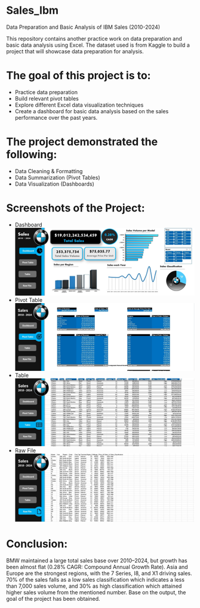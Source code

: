 # Sales_Ibm
Data Preparation and Basic Analysis of IBM Sales (2010-2024)

This repository contains another practice work on data preparation and basic data analysis using Excel. The dataset used is from Kaggle to build a project that will showcase data preparation for analysis.

# The goal of this project is to:  
- Practice data preparation
- Build relevant pivot tables
- Explore different Excel data visualization techniques
- Create a dashboard for basic data analysis based on the sales performance over the past years.

# The project demonstrated the following:
- Data Cleaning & Formatting
- Data Summarization (Pivot Tables)
- Data Visualization (Dashboards)

# Screenshots of the Project:
- Dashboard
![image alt](https://github.com/aaliyeah/sales_ibm/blob/85eb2b6b22b3b26346670b3bc4dc9286d81f6db1/Dashboard.jpg)
- Pivot Table
![image alt](https://github.com/aaliyeah/sales_ibm/blob/516bc8694f011ca8aaa81f31501a0bdcd590cab1/Pivot%20Table.jpg)
- Table
![image alt](https://github.com/aaliyeah/sales_ibm/blob/516bc8694f011ca8aaa81f31501a0bdcd590cab1/Table.jpg)
- Raw File
![image alt](https://github.com/aaliyeah/sales_ibm/blob/516bc8694f011ca8aaa81f31501a0bdcd590cab1/Raw%20File.jpg)

# Conclusion:
BMW maintained a large total sales base over 2010–2024, but growth has been almost flat (0.28% CAGR: Compound Annual Growth Rate). Asia and Europe are the strongest regions, with the 7 Series, I8, and X1 driving sales. 70% of the sales falls as a low sales classification which indicates a less than 7,000 sales volume, and 30% as high classification which attained higher sales volume from the mentioned number. Base on the output, the goal of the project has been obtained.
